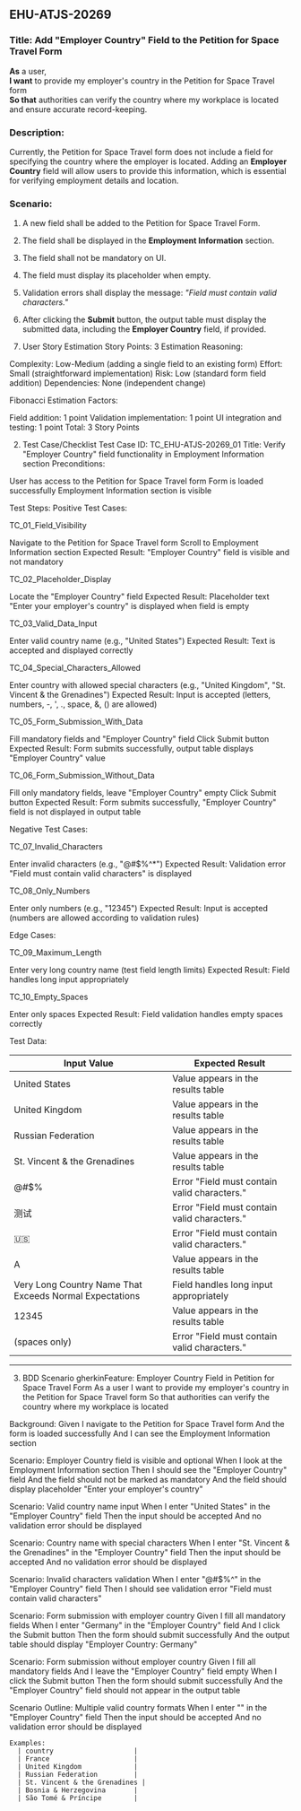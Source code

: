 ## EHU-ATJS-20269

### Title: Add "Employer Country" Field to the Petition for Space Travel Form

**As** a user,  
**I want** to provide my employer's country in the Petition for Space Travel form  
**So that** authorities can verify the country where my workplace is located and ensure accurate record-keeping.

### Description:
Currently, the Petition for Space Travel form does not include a field for specifying the country where the employer is located. Adding an **Employer Country** field will allow users to provide this information, which is essential for verifying employment details and location.

### Scenario:
1. A new field shall be added to the Petition for Space Travel Form.
2. The field shall be displayed in the **Employment Information** section.
3. The field shall not be mandatory on UI.
4. The field must display its placeholder when empty.
5. Validation errors shall display the message: *"Field must contain valid characters."*
6. After clicking the **Submit** button, the output table must display the submitted data, including the **Employer Country** field, if provided.

1. User Story Estimation
Story Points: 3
Estimation Reasoning:

Complexity: Low-Medium (adding a single field to an existing form)
Effort: Small (straightforward implementation)
Risk: Low (standard form field addition)
Dependencies: None (independent change)

Fibonacci Estimation Factors:

Field addition: 1 point
Validation implementation: 1 point
UI integration and testing: 1 point
Total: 3 Story Points

2. Test Case/Checklist
Test Case ID: TC_EHU-ATJS-20269_01
Title: Verify "Employer Country" field functionality in Employment Information section
Preconditions:

User has access to the Petition for Space Travel form
Form is loaded successfully
Employment Information section is visible

Test Steps:
Positive Test Cases:

TC_01_Field_Visibility

Navigate to the Petition for Space Travel form
Scroll to Employment Information section
Expected Result: "Employer Country" field is visible and not mandatory


TC_02_Placeholder_Display

Locate the "Employer Country" field
Expected Result: Placeholder text "Enter your employer's country" is displayed when field is empty


TC_03_Valid_Data_Input

Enter valid country name (e.g., "United States")
Expected Result: Text is accepted and displayed correctly


TC_04_Special_Characters_Allowed

Enter country with allowed special characters (e.g., "United Kingdom", "St. Vincent & the Grenadines")
Expected Result: Input is accepted (letters, numbers, -, ', ., space, &, () are allowed)


TC_05_Form_Submission_With_Data

Fill mandatory fields and "Employer Country" field
Click Submit button
Expected Result: Form submits successfully, output table displays "Employer Country" value


TC_06_Form_Submission_Without_Data

Fill only mandatory fields, leave "Employer Country" empty
Click Submit button
Expected Result: Form submits successfully, "Employer Country" field is not displayed in output table



Negative Test Cases:

TC_07_Invalid_Characters

Enter invalid characters (e.g., "@#$%^*")
Expected Result: Validation error "Field must contain valid characters" is displayed


TC_08_Only_Numbers

Enter only numbers (e.g., "12345")
Expected Result: Input is accepted (numbers are allowed according to validation rules)



Edge Cases:

TC_09_Maximum_Length

Enter very long country name (test field length limits)
Expected Result: Field handles long input appropriately


TC_10_Empty_Spaces

Enter only spaces
Expected Result: Field validation handles empty spaces correctly



Test Data:

| Input Value         | Expected Result                                      |
|---------------------|-----------------------------------------------------|
| United States       | Value appears in the results table                  |
| United Kingdom      | Value appears in the results table                  |
| Russian Federation  | Value appears in the results table                  |
| St. Vincent & the Grenadines | Value appears in the results table         |
| @#$%                | Error "Field must contain valid characters."        |
| 测试                | Error "Field must contain valid characters."        |
| 🇺🇸                  | Error "Field must contain valid characters."        |
| A                   | Value appears in the results table                  |
| Very Long Country Name That Exceeds Normal Expectations | Field handles long input appropriately |
| 12345               | Value appears in the results table                  |
| (spaces only)       | Error "Field must contain valid characters."        |

---

3. BDD Scenario
gherkinFeature: Employer Country Field in Petition for Space Travel Form
  As a user
  I want to provide my employer's country in the Petition for Space Travel form
  So that authorities can verify the country where my workplace is located

  Background:
    Given I navigate to the Petition for Space Travel form
    And the form is loaded successfully
    And I can see the Employment Information section

  Scenario: Employer Country field is visible and optional
    When I look at the Employment Information section
    Then I should see the "Employer Country" field
    And the field should not be marked as mandatory
    And the field should display placeholder "Enter your employer's country"

  Scenario: Valid country name input
    When I enter "United States" in the "Employer Country" field
    Then the input should be accepted
    And no validation error should be displayed

  Scenario: Country name with special characters
    When I enter "St. Vincent & the Grenadines" in the "Employer Country" field
    Then the input should be accepted
    And no validation error should be displayed

  Scenario: Invalid characters validation
    When I enter "@#$%^" in the "Employer Country" field
    Then I should see validation error "Field must contain valid characters"

  Scenario: Form submission with employer country
    Given I fill all mandatory fields
    When I enter "Germany" in the "Employer Country" field
    And I click the Submit button
    Then the form should submit successfully
    And the output table should display "Employer Country: Germany"

  Scenario: Form submission without employer country
    Given I fill all mandatory fields
    And I leave the "Employer Country" field empty
    When I click the Submit button
    Then the form should submit successfully
    And the "Employer Country" field should not appear in the output table

  Scenario Outline: Multiple valid country formats
    When I enter "<country>" in the "Employer Country" field
    Then the input should be accepted
    And no validation error should be displayed
    
    Examples:
      | country                    |
      | France                     |
      | United Kingdom             |
      | Russian Federation         |
      | St. Vincent & the Grenadines |
      | Bosnia & Herzegovina       |
      | São Tomé & Príncipe        |